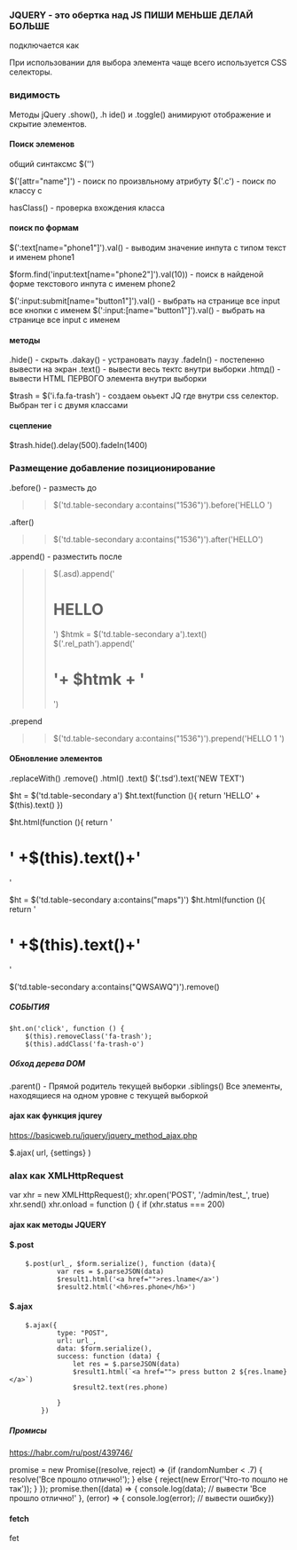### JQUERY - это обертка над JS ПИШИ МЕНЬШЕ ДЕЛАЙ БОЛЬШЕ
подключается как 
<script type="text/javascript" src="//yastatic.net/jquery/2.1.3/jquery.js"></script>


При использовании для выбора элемента чаще всего используется CSS селекторы.
### видимость
Методы jQuery .show(),
.h ide() и .toggle() анимируют
отображение и скрытие
элементов.


#### Поиск элеменов
общий синтаксмс
$('')

$('[attr="name"]') - поиск по произвльному атрибуту
$('.c') - поиск по классу c

hasClass() - проверка вхождения класса


#### поиск по формам

$(':text[name="phone1"]').val() - выводим значение инпута с типом текст и именем phone1

$form.find('input:text[name="phone2"]').val(10)) - поиск в найденой форме текстового инпута с именем phone2


$(':input:submit[name="button1"]').val() - выбрать на странице все input все кнопки с именем
$(':input:[name="button1"]').val() - выбрать на странице все input с именем
#### методы
.hide() - скрыть
.dakay() - устрановать паузу
.fadeIn() - постепенно вывести на экран
.text() - вывести весь тектс внутри выборки
.htmд() - вывести  HTML ПЕРВОГО элемента внутри выборки

$trash = $('i.fa.fa-trash') - создаем оьъект JQ  где внутри css селектор. Выбран тег i с двумя классами
#### сцепление
$trash.hide().delay(500).fadeIn(1400)

### Размещение добавление позиционирование
.before() - разместь до
>>$('td.table-secondary a:contains("1536")').before('HELLO ')

.after()
>>$('td.table-secondary a:contains("1536")').after('HELLO')

.append() - разместить после 
>>$(.asd).append('<h1>HELLO</h1>')
$htmk = $('td.table-secondary a').text()
$('.rel_path').append('<h1>'+ $htmk + '</h1>')

.prepend
>>$('td.table-secondary a:contains("1536")').prepend('HELLO 1 ')

#### ОБновление элементов

.replaceWith()
.remove()
.html()
.text()
$('.tsd').text('NEW TEXT')

$ht = $('td.table-secondary a')
$ht.text(function (){
       return 'HELLO' + $(this).text()
   })

  $ht.html(function (){
      return '<h1>' +$(this).text()+'</h1>'


   $ht = $('td.table-secondary a:contains("maps")')
   $ht.html(function (){
       return '<h1>' +$(this).text()+'</h1>'

$('td.table-secondary a:contains("QWSAWQ")').remove()




##### СОБЫТИЯ

    $ht.on('click', function () {
        $(this).removeClass('fa-trash');
        $(this).addClass('fa-trash-o')


##### Обход дерева DOM
.parent() - Прямой родитель текущей выборки
.siblings() Все элементы, находящиеся на одном
уровне с текущей выборкой



#### ajax как функция jqurey
https://basicweb.ru/jquery/jquery_method_ajax.php

$.ajax( url, {settings} )

### alax как XMLHttpRequest

var xhr = new XMLHttpRequest();
            xhr.open('POST', '/admin/test_', true)
            xhr.send()
            xhr.onload = function () {
                if (xhr.status === 200)

#### ajax как методы JQUERY
#### $.post

		$.post(url_, $form.serialize(), function (data){
                var res = $.parseJSON(data)
                $result1.html('<a href="">res.lname</a>')
                $result2.html('<h6>res.phone</h6>')



#### $.ajax

		$.ajax({
                type: "POST",
                url: url_,
                data: $form.serialize(),
                success: function (data) {
                    let res = $.parseJSON(data)
                    $result1.html(`<a href=""> press button 2 ${res.lname}</a>`)
                    $result2.text(res.phone)

                }
            })


##### Промисы

https://habr.com/ru/post/439746/

promise = new Promise((resolve, reject) => {if (randomNumber < .7) {
                resolve('Все прошло отлично!');
            } else {
                reject(new Error('Что-то пошло не так'));
            }
        });
        promise.then((data) => {
                console.log(data);  // вывести 'Все прошло отлично!'
            },
            (error) => {
                console.log(error); // вывести ошибку})

#### fetch

fet

